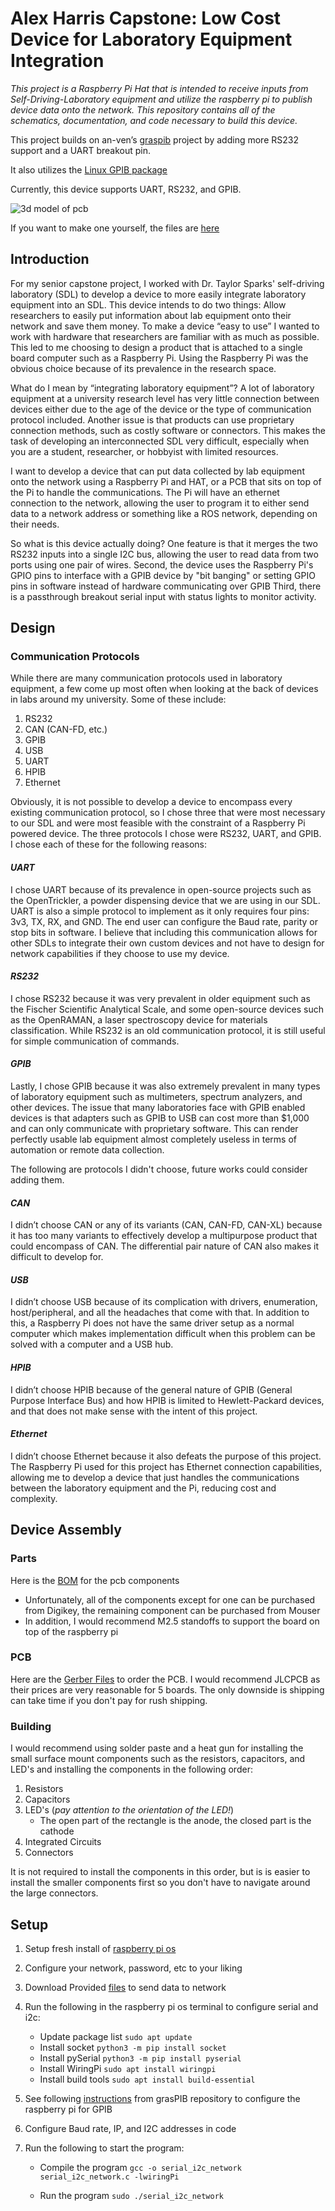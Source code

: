 # Alex Harris Capstone: Low Cost Device for Laboratory Equipment Integration
 _This project is a Raspberry Pi Hat that is intended to receive inputs from Self-Driving-Laboratory equipment and utilize the raspberry pi to publish device data onto the network.
This repository contains all of the schematics, documentation, and code necessary to build this device._

This project builds on an-ven’s [graspib](https://github.com/an-ven/graspib) project by adding more RS232 support and a UART breakout pin. 

It also utilizes the [Linux GPIB package](https://linux-gpib.sourceforge.io)

Currently, this device supports UART, RS232, and GPIB. 

![3d model of pcb](https://github.com/achihuahua22/Alex-Harris-Capstone/blob/main/capstone_rev4_3d_screenshot.png)

If you want to make one yourself, the files are [here](capstone_cad_rev3)



## Introduction
  For my senior capstone project, I worked with Dr. Taylor Sparks' self-driving laboratory (SDL) to develop a device to more easily integrate laboratory equipment into an SDL. This device intends to do two things: Allow researchers to easily put information about lab equipment onto their network and save them money. To make a device “easy to use” I wanted to work with hardware that researchers are familiar with as much as possible. This led to me choosing to design a product that is attached to a single board computer such as a Raspberry Pi. Using the Raspberry Pi was the obvious choice because of its prevalence in the research space. 

  What do I mean by “integrating laboratory equipment”? A lot of laboratory equipment at a university research level has very little connection between devices either due to the age of the device or the type of communication protocol included. Another issue is that products can use proprietary connection methods, such as costly software or connectors. This makes the task of developing an interconnected SDL very difficult, especially when you are a student, researcher, or hobbyist with limited resources. 

  I want to develop a device that can put data collected by lab equipment onto the network using a Raspberry Pi and HAT, or a PCB that sits on top of the Pi to handle the communications. The Pi will have an ethernet connection to the network, allowing the user to program it to either send data to a network address or something like a ROS network, depending on their needs.

So what is this device actually doing? 
One feature is that it merges the two RS232 inputs into a single I2C bus, allowing the user to read data from two ports using one pair of wires.
Second, the device uses the Raspberry Pi's GPIO pins to interface with a GPIB device by "bit banging" or setting GPIO pins in software instead of hardware communicating over GPIB
Third, there is a passthrough breakout serial input with status lights to monitor activity.

## Design
### Communication Protocols
While there are many communication protocols used in laboratory equipment, a few come up most often when looking at the back of devices in labs around my university. Some of these include:

1. RS232
2. CAN (CAN-FD, etc.)
3. GPIB
4. USB
5. UART
6. HPIB
7. Ethernet

Obviously, it is not possible to develop a device to encompass every existing communication protocol, so I chose three that were most necessary to our SDL and were most feasible with the constraint of a Raspberry Pi powered device. The three protocols I chose were RS232, UART, and GPIB. I chose each of these for the following reasons:
#### _UART_
I chose UART because of its prevalence in open-source projects such as the OpenTrickler, a powder dispensing device that we are using in our SDL. UART is also a simple protocol to implement as it only requires four pins: 3v3, TX, RX, and GND. The end user can configure the Baud rate, parity or stop bits in software. I believe that including this communication allows for other SDLs to integrate their own custom devices and not have to design for network capabilities if they choose to use my device. 
#### _RS232_
I chose RS232 because it was very prevalent in older equipment such as the Fischer Scientific Analytical Scale, and some open-source devices such as the OpenRAMAN, a laser spectroscopy device for materials classification. While RS232 is an old communication protocol, it is still useful for simple communication of commands. 
#### _GPIB_
Lastly, I chose GPIB because it was also extremely prevalent in many types of laboratory equipment such as multimeters, spectrum analyzers, and other devices. The issue that many laboratories face with GPIB enabled devices is that adapters such as GPIB to USB can cost more than $1,000 and can only communicate with proprietary software. This can render perfectly usable lab equipment almost completely useless in terms of automation or remote data collection.

The following are protocols I didn't choose, future works could consider adding them.

#### _CAN_
I didn’t choose CAN or any of its variants (CAN, CAN-FD, CAN-XL) because it has too many variants to effectively develop a multipurpose product that could encompass of CAN. The differential pair nature of CAN also makes it difficult to develop for.
#### _USB_
I didn’t choose USB because of its complication with drivers, enumeration, host/peripheral, and all the headaches that come with that. In addition to this, a Raspberry Pi does not have the same driver setup as a normal computer which makes implementation difficult when this problem can be solved with a computer and a USB hub.
#### _HPIB_
I didn’t choose HPIB because of the general nature of GPIB (General Purpose Interface Bus) and how HPIB is limited to Hewlett-Packard devices, and that does not make sense with the intent of this project.
#### _Ethernet_
I didn’t choose Ethernet because it also defeats the purpose of this project. The Raspberry Pi used for this project has Ethernet connection capabilities, allowing me to develop a device that just handles the communications between the laboratory equipment and the Pi, reducing cost and complexity.


## Device Assembly

### Parts
Here is the [BOM](https://github.com/achihuahua22/Alex-Harris-Capstone/blob/main/bill_of_materials/senior_capstone_bom_rev3.csv) for the pcb components
   - Unfortunately, all of the components except for one can be purchased from Digikey, the remaining component can be purchased from Mouser
   - In addition, I would recommend M2.5 standoffs to support the board on top of the raspberry pi
### PCB
Here are the [Gerber Files](https://github.com/achihuahua22/Alex-Harris-Capstone/tree/main/capstone_rev3_gerbers) to order the PCB. I would recommend JLCPCB as their prices are very reasonable for 5 boards. The only downside is shipping can take time if you don't pay for rush shipping.

### Building
I would recommend using solder paste and a heat gun for installing the small surface mount components such as the resistors, capacitors, and LED's and installing the components in the following order:
1. Resistors
2. Capacitors
3. LED's (*pay attention to the orientation of the LED!*)
   - The open part of the rectangle is the anode, the closed part is the cathode
5. Integrated Circuits
6. Connectors

It is not required to install the components in this order, but is is easier to install the smaller components first so you don't have to navigate around the large connectors.
   
## Setup
1. Setup fresh install of [raspberry pi os](https://www.raspberrypi.com/software/)
2. Configure your network, password, etc to your liking
3. Download Provided [files](https://github.com/achihuahua22/Alex-Harris-Capstone/blob/main/send_to_network.c) to send data to network
4. Run the following in the raspberry pi os terminal to configure serial and i2c:
   
   - Update package list ```sudo apt update```
   - Install socket ```python3 -m pip install socket```
   - Install pySerial ```python3 -m pip install pyserial```
   - Install WiringPi ```sudo apt install wiringpi```
   - Install build tools ```sudo apt install build-essential```

5. See following [instructions](https://github.com/an-ven/graspib/tree/main) from grasPIB repository to configure the raspberry pi for GPIB
6. Configure Baud rate, IP, and I2C addresses in code
7. Run the following to start the program:
   - Compile the program ```gcc -o serial_i2c_network serial_i2c_network.c -lwiringPi```
  
   - Run the program ```sudo ./serial_i2c_network```



